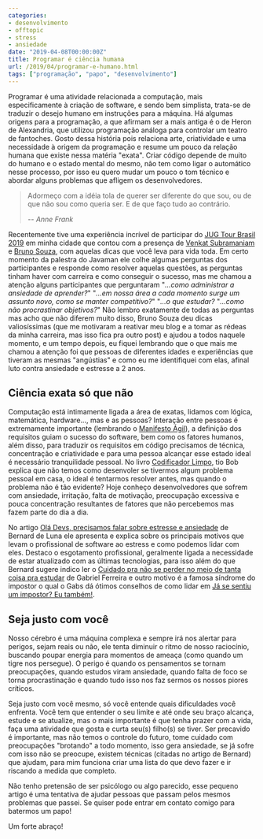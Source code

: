 ```yaml
---
categories:
- desenvolvimento
- offtopic
- stress
- ansiedade
date: "2019-04-08T00:00:00Z"
title: Programar é ciência humana
url: /2019/04/programar-e-humano.html
tags: ["programação", "papo", "desenvolvimento"]
---
```


Programar é uma atividade relacionada a computação, mais especificamente à criação de software, e sendo bem simplista, trata-se de traduzir o desejo humano em instruções para a máquina. Há algumas origens para a programação, a que afirmam ser a mais antiga é o de Heron de Alexandria, que utilizou programação análoga para controlar um teatro de fantoches. Gosto dessa história pois relaciona arte, criatividade e uma necessidade à origem da programação e resume um pouco da relação humana que existe nessa matéria "exata". Criar código depende de muito do humano e o estado mental do mesmo, não tem como ligar o automático nesse processo, por isso eu quero mudar um pouco o tom técnico e abordar alguns problemas que afligem os desenvolvedores.

> Adormeço com a idéia tola de querer ser diferente do que sou, ou de que não sou como queria ser. E de que faço tudo ao contrário.
>
> -- _Anne Frank_

Recentemente tive uma experiência incrível de participar do [JUG Tour Brasil 2019](http://javabahia.blogspot.com/2019/01/jug-tour-brasil-2019-edicao-salvador.html) em minha cidade que contou com a presença de [Venkat Subramaniam](https://twitter.com/venkat_s) e [Bruno Souza](https://twitter.com/brjavaman), com aquelas dicas que você leva para vida toda. Em certo momento da palestra do Javaman ele colhe algumas perguntas dos participantes e responde como resolver aquelas questões, as perguntas tinham haver com carreira e como conseguir o sucesso, mas me chamou a atenção alguns participantes que perguntaram "_...como administrar a ansiedade de aprender?_" "_...em nossa área a cada momento surge um assunto novo, como se manter competitivo?_" "_...o que estudar?_ "_...como não procrastinar objetivos?_" Não lembro exatamente de todas as perguntas mas acho que não diferem muito disso, Bruno Souza deu dicas valiosíssimas (que me motivaram a reativar meu blog e a tomar as rédeas da minha carreira, mas isso fica pra outro post) e ajudou a todos naquele momento, e um tempo depois, eu fiquei lembrando que o que mais me chamou a atenção foi que pessoas de diferentes idades e experiências que tiveram as mesmas "angústias" e como eu me identifiquei com elas, afinal luto contra ansiedade e estresse a 2 anos.

## Ciência exata só que não

Computação está intimamente ligada a área de exatas, lidamos com lógica, matemática, hardware..., mas e as pessoas? Interação entre pessoas é extremamente importante (lembrando o [Manifesto Ágil](http://agilemanifesto.org/)), a definição dos requisitos guiam o sucesso do software, bem como os fatores humanos, além disso, para traduzir os requisitos em código precisamos de técnica, concentração e criatividade e para uma pessoa alcançar esse estado ideal é necessário tranquilidade pessoal. No livro [Codificador Limpo](https://www.amazon.com.br/Codificador-Limpo-Bob-Martin/dp/8576086476), tio Bob explica que não temos como desenvoler se tivermos algum problema pessoal em casa, o ideal é tentarmos resolver antes, mas quando o problema não é tão evidente? Hoje conheço desenvolvedores que sofrem com ansiedade, irritação, falta de motivação, preocupação excessiva e pouca concentração resultantes de fatores que não percebemos mas fazem parte do dia a dia.

No artigo [Olá Devs, precisamos falar sobre estresse e ansiedade](https://medium.com/@bernarddeluna/ol%C3%A1-devs-precisamos-falar-sobre-estresse-e-ansiedade-bde1b04f897e) de Bernard de Luna ele apresenta e explica sobre os principais motivos que levam o profissional de software ao estress e como podemos lidar com eles. Destaco o esgotamento profissional, geralmente ligada a necessidade de estar atualizado com as últimas tecnologias, para isso além do que Bernard sugere indico ler o [Cuidado pra não se perder no meio de tanta coisa pra estudar](http://gabsferreira.com/cuidado-pra-nao-se-perder-no-meio-de-tanta-coisa-pra-estudar/) de Gabriel Ferreira e outro motivo é a famosa síndrome do impostor o qual o Gabs dá ótimos conselhos de como lidar em [Já se sentiu um impostor? Eu também!](http://gabsferreira.com/ja-se-sentiu-um-impostor-eu-tambem/).

## Seja justo com você

Nosso cérebro é uma máquina complexa e sempre irá nos alertar para perigos, sejam reais ou não, ele tenta diminuir o ritmo de nosso raciocínio, buscando poupar energia para momentos de ameaça (como quando um tigre nos persegue). O perigo é quando os pensamentos se tornam preocupações, quando estudos viram ansiedade, quando falta de foco se torna procrastinação e quando tudo isso nos faz sermos os nossos piores críticos.

Seja justo com você mesmo, só você entende quais dificuldades você enfrenta. Você tem que entender o seu limite e até onde seu braço alcança, estude e se atualize, mas o mais importante é que tenha prazer com a vida, faça uma atividade que gosta e curta seu(s) filho(s) se tiver. Ser precavido é importante, mas não temos o controle do futuro, tome cuidado com preocupações "brotando" a todo momento, isso gera ansiedade, se já sofre com isso não se preocupe, existem técnicas (citadas no artigo de Bernard) que ajudam, para mim funciona criar uma lista do que devo fazer e ir riscando a medida que completo.

Não tenho pretensão de ser psicólogo ou algo parecido, esse pequeno artigo é uma tentativa de ajudar pessoas que passam pelos mesmos problemas que passei. Se quiser pode entrar em contato comigo para batermos um papo!

Um forte abraço!